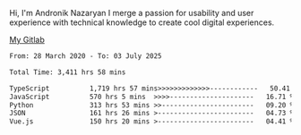 Hi, I'm Andronik Nazaryan
I merge a passion for usability and user experience with technical knowledge to create cool digital experiences.

[My Gitlab](https://gitlab.com/anridev24)

<!--START_SECTION:waka-->

```txt
From: 28 March 2020 - To: 03 July 2025

Total Time: 3,411 hrs 58 mins

TypeScript          1,719 hrs 57 mins>>>>>>>>>>>>>------------   50.41 %
JavaScript          570 hrs 5 mins  >>>>---------------------   16.71 %
Python              313 hrs 53 mins >>-----------------------   09.20 %
JSON                161 hrs 26 mins >------------------------   04.73 %
Vue.js              150 hrs 20 mins >------------------------   04.41 %
```

<!--END_SECTION:waka-->
